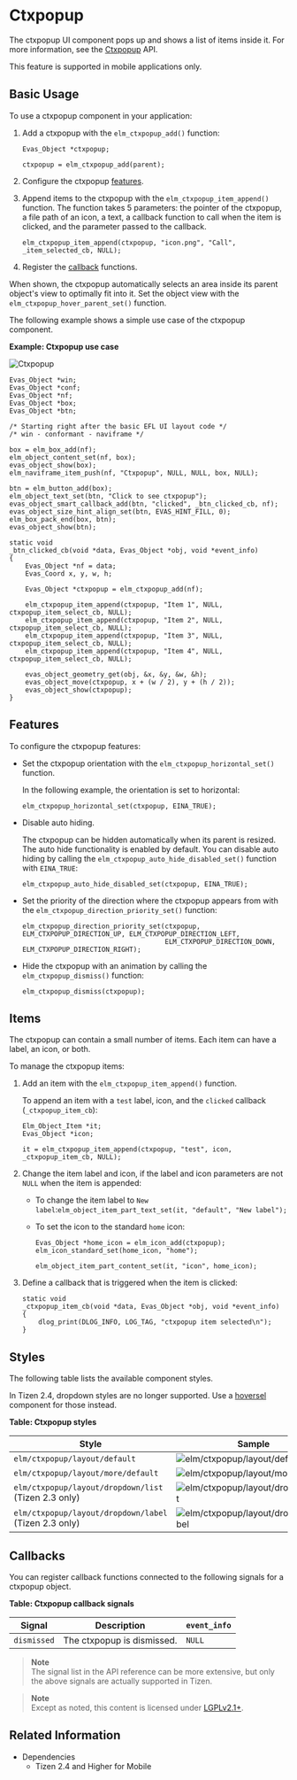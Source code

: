 # Ctxpopup

The ctxpopup UI component pops up and shows a list of items inside it. For more information, see the [Ctxpopup](../../../../../org.tizen.native.mobile.apireference/group__Elm__Ctxpopup.html) API.

This feature is supported in mobile applications only.

## Basic Usage

To use a ctxpopup component in your application:

1. Add a ctxpopup with the `elm_ctxpopup_add()` function:

   ```
   Evas_Object *ctxpopup;

   ctxpopup = elm_ctxpopup_add(parent);
   ```

2. Configure the ctxpopup [features](#features).

3. Append items to the ctxpopup with the `elm_ctxpopup_item_append()` function. The function takes 5 parameters: the pointer of the ctxpopup, a file path of an icon, a text, a callback function to call when the item is clicked, and the parameter passed to the callback.

   ```
   elm_ctxpopup_item_append(ctxpopup, "icon.png", "Call", _item_selected_cb, NULL);
   ```

4. Register the [callback](#callbacks) functions.

When shown, the ctxpopup automatically selects an area inside its parent object's view to optimally fit into it. Set the object view with the `elm_ctxpopup_hover_parent_set()` function.

The following example shows a simple use case of the ctxpopup component.

**Example: Ctxpopup use case**

 ![Ctxpopup](./media/ctxpopup1.png)

```
Evas_Object *win;
Evas_Object *conf;
Evas_Object *nf;
Evas_Object *box;
Evas_Object *btn;

/* Starting right after the basic EFL UI layout code */
/* win - conformant - naviframe */

box = elm_box_add(nf);
elm_object_content_set(nf, box);
evas_object_show(box);
elm_naviframe_item_push(nf, "Ctxpopup", NULL, NULL, box, NULL);

btn = elm_button_add(box);
elm_object_text_set(btn, "Click to see ctxpopup");
evas_object_smart_callback_add(btn, "clicked", _btn_clicked_cb, nf);
evas_object_size_hint_align_set(btn, EVAS_HINT_FILL, 0);
elm_box_pack_end(box, btn);
evas_object_show(btn);

static void
_btn_clicked_cb(void *data, Evas_Object *obj, void *event_info)
{
    Evas_Object *nf = data;
    Evas_Coord x, y, w, h;

    Evas_Object *ctxpopup = elm_ctxpopup_add(nf);

    elm_ctxpopup_item_append(ctxpopup, "Item 1", NULL, ctxpopup_item_select_cb, NULL);
    elm_ctxpopup_item_append(ctxpopup, "Item 2", NULL, ctxpopup_item_select_cb, NULL);
    elm_ctxpopup_item_append(ctxpopup, "Item 3", NULL, ctxpopup_item_select_cb, NULL);
    elm_ctxpopup_item_append(ctxpopup, "Item 4", NULL, ctxpopup_item_select_cb, NULL);

    evas_object_geometry_get(obj, &x, &y, &w, &h);
    evas_object_move(ctxpopup, x + (w / 2), y + (h / 2));
    evas_object_show(ctxpopup);
}
```

## Features

To configure the ctxpopup features:

- Set the ctxpopup orientation with the `elm_ctxpopup_horizontal_set()` function.

  In the following example, the orientation is set to horizontal:

  ```
  elm_ctxpopup_horizontal_set(ctxpopup, EINA_TRUE);
  ```

- Disable auto hiding.

  The ctxpopup can be hidden automatically when its parent is resized. The auto hide functionality is enabled by default. You can disable auto hiding by calling the `elm_ctxpopup_auto_hide_disabled_set()` function with `EINA_TRUE`:

  ```
  elm_ctxpopup_auto_hide_disabled_set(ctxpopup, EINA_TRUE);
  ```

- Set the priority of the direction where the ctxpopup appears from with the `elm_ctxpopup_direction_priority_set()` function:

  ```
  elm_ctxpopup_direction_priority_set(ctxpopup, ELM_CTXPOPUP_DIRECTION_UP, ELM_CTXPOPUP_DIRECTION_LEFT,
                                      ELM_CTXPOPUP_DIRECTION_DOWN, ELM_CTXPOPUP_DIRECTION_RIGHT);
  ```

- Hide the ctxpopup with an animation by calling the `elm_ctxpopup_dismiss()` function:

  ```
  elm_ctxpopup_dismiss(ctxpopup);
  ```

## Items

The ctxpopup can contain a small number of items. Each item can have a label, an icon, or both.

To manage the ctxpopup items:

1. Add an item with the `elm_ctxpopup_item_append()` function.

   To append an item with a `test` label, icon, and the `clicked` callback (`_ctxpopup_item_cb`):

   ```
   Elm_Object_Item *it;
   Evas_Object *icon;

   it = elm_ctxpopup_item_append(ctxpopup, "test", icon, _ctxpopup_item_cb, NULL);
   ```

2. Change the item label and icon, if the label and icon parameters are not `NULL` when the item is appended:

   - To change the item label to `New label`:`elm_object_item_part_text_set(it, "default", "New label");`

   - To set the icon to the standard `home` icon:

     ```
     Evas_Object *home_icon = elm_icon_add(ctxpopup);
     elm_icon_standard_set(home_icon, "home");

     elm_object_item_part_content_set(it, "icon", home_icon);
     ```

3. Define a callback that is triggered when the item is clicked:

   ```
   static void
   _ctxpopup_item_cb(void *data, Evas_Object *obj, void *event_info)
   {
       dlog_print(DLOG_INFO, LOG_TAG, "ctxpopup item selected\n");
   }
   ```

## Styles

The following table lists the available component styles.

In Tizen 2.4, dropdown styles are no longer supported. Use a [hoversel](component-hoversel.md) component for those instead.

**Table: Ctxpopup styles**

| Style                                    | Sample                                   |
|----------------------------------------|----------------------------------------|
| `elm/ctxpopup/layout/default`            | ![elm/ctxpopup/layout/default](./media/ctxpopup_default.png) |
| `elm/ctxpopup/layout/more/default`       | ![elm/ctxpopup/layout/more/default](./media/ctxpopup_more.png) |
| `elm/ctxpopup/layout/dropdown/list` (Tizen 2.3 only) | ![elm/ctxpopup/layout/dropdown/list](./media/ctxpopup_dropdown.png) |
| `elm/ctxpopup/layout/dropdown/label` (Tizen 2.3 only) | ![elm/ctxpopup/layout/dropdown/label](./media/ctxpopup_dropdown_label.png) |

## Callbacks

You can register callback functions connected to the following signals for a ctxpopup object.

**Table: Ctxpopup callback signals**

| Signal      | Description                | `event_info` |
|-----------|--------------------------|------------|
| `dismissed` | The ctxpopup is dismissed. | `NULL`       |

> **Note**  
> The signal list in the API reference can be more extensive, but only the above signals are actually supported in Tizen.

> **Note**  
> Except as noted, this content is licensed under [LGPLv2.1+](http://opensource.org/licenses/LGPL-2.1).

## Related Information
- Dependencies
  - Tizen 2.4 and Higher for Mobile
